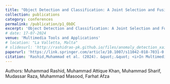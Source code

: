 ```yaml
---
title: "Object Detection and Classification: A Joint Selection and Fusion Strategy of Deep Convolutional Neural Network and SIFT Point Features"
collection: publications
category: conferences
permalink: /publication/p1_ObDC
excerpt: 'Object Detection and Classification: A Joint Selection and Fusion Strategy of Deep Convolutional Neural Network and SIFT Point Features'
# date: 17-07-2024
venue: 'Multimedia Tools and Applications'
# location: "La Valletta, Malta"
# slidesurl: 'http://rashidrao-pk.github.io/files/anomaly_detection_xai_w_slides.pdf'
paperurl: 'https://link.springer.com/article/10.1007/s11042-018-7031-0'
citation: 'Rashid,Muhammad et al. (2024). &quot;.&quot; <i>In Multimedia Tools and Applications</i>.'
---
```


Authors: Muhammad Rashid, Muhammad Attique Khan, Muhammad Sharif, Mudassar Raza, Muhammad Masood, Farhat Afza
